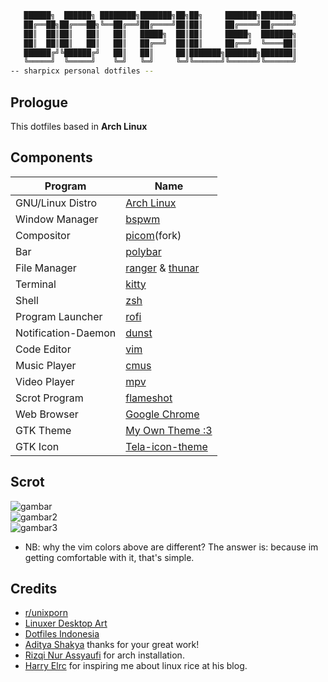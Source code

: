 ```sh
   ██████╗  ██████╗ ████████╗███████╗██╗██╗     ███████╗███████╗
   ██╔══██╗██╔═══██╗╚══██╔══╝██╔════╝██║██║     ██╔════╝██╔════╝
   ██║  ██║██║   ██║   ██║   █████╗  ██║██║     █████╗  ███████╗
   ██║  ██║██║   ██║   ██║   ██╔══╝  ██║██║     ██╔══╝  ╚════██║
   ██████╔╝╚██████╔╝   ██║   ██║     ██║███████╗███████╗███████║
   ╚═════╝  ╚═════╝    ╚═╝   ╚═╝     ╚═╝╚══════╝╚══════╝╚══════╝
-- sharpicx personal dotfiles --

```
## Prologue
This dotfiles based in **Arch Linux** 

## Components
|Program|Name|
|---|---|
|GNU/Linux Distro|[Arch Linux](https://archlinux.org)|
|Window Manager|[bspwm](https://github.com/baskerville/bspwm)|
|Compositor|[picom](https://github.com/jonaburg/picom)(fork)|
|Bar|[polybar](https://github.com/polybar/polybar)|
|File Manager|[ranger](https://github.com/ranger/ranger) & [thunar](https://archlinux.org/packages/?name=thunar)|
|Terminal|[kitty](https://github.com/kovidgoyal/kitty)|
|Shell|[zsh](https://github.com/zsh-users/zsh)|
|Program Launcher|[rofi](https://github.com/davatorium/rofi)|
|Notification-Daemon|[dunst](https://github.com/dunst-project/dunst)|
|Code Editor|[vim](https://github.com/vim/vim)|
|Music Player|[cmus](https://github.com/cmus/cmus)|
|Video Player|[mpv](https://github.com/mpv-player/mpv)|
|Scrot Program|[flameshot](https://github.com/flameshot-org/flameshot)|
|Web Browser|[Google Chrome](https://aur.archlinux.org/packages/google-chrome/)|
|GTK Theme|[My Own Theme :3](https://github.com/sharpicx/dotfiles/tree/main/.theme)|
|GTK Icon|[Tela-icon-theme](https://www.pling.com/p/1279924)|

## Scrot
![gambar](https://i.postimg.cc/X3yV2rWf/image.png)<br/>
![gambar2](https://i.postimg.cc/SQL3BFDh/2021-11-20-21-09-1.png)<br/>
![gambar3](https://i.postimg.cc/02QncL4Z/2021-11-20-21-09-2.png)<br/>

* NB: why the vim colors above are different?
The answer is: because im getting comfortable with it, that's simple. 

## Credits
* [r/unixporn](https://reddit.com/r/unixporn)
* [Linuxer Desktop Art](https://www.facebook.com/groups/303997109715275)
* [Dotfiles Indonesia](https://t.me/dotfiles_id)
* [Aditya Shakya](https://github.com/adi1090x) thanks for your great work!
* [Rizqi Nur Assyaufi](https://github.com/bandithijo) for arch installation.
* [Harry Elrc](https://github.com/owl4ce) for inspiring me about linux rice at his blog.
